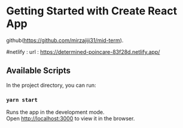 # Getting Started with Create React App

github(https://github.com/mirzajiji31/mid-term).

#netlify : url : https://determined-poincare-83f28d.netlify.app/

## Available Scripts

In the project directory, you can run:

### `yarn start`

Runs the app in the development mode.\
Open [http://localhost:3000](http://localhost:3000) to view it in the browser.
